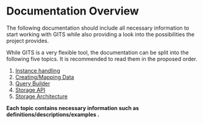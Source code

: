 # Documentation Overview
The following documentation should include all necessary information to start working with GITS while also providing a look into the possibilities the project provides.

While GITS is a very flexible tool, the documentation can be split into the following five topics. It is recommended to read them in the proposed order. 

1.  [Instance handling](INSTANCES.md)
2.  [Creating/Mapping Data](DATA_MAPPING.md)
3.  [Query Builder](QUERY.md)
4.  [Storage API](STORAGE_API.md)
5.  [Storage Architecture](STORAGE_ARCHITECTURE.md)

**Each topic contains necessary information such as definitions/descriptions/examples .**

